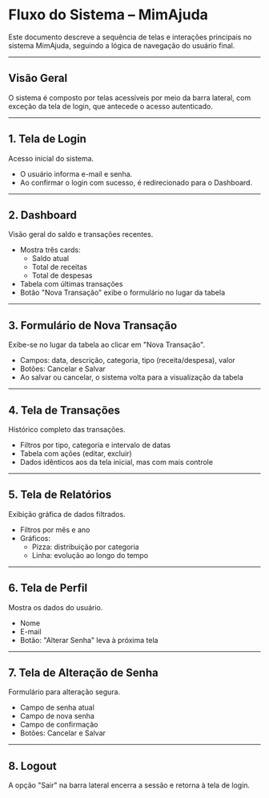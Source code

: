 # Fluxo do Sistema – MimAjuda

Este documento descreve a sequência de telas e interações principais no sistema MimAjuda, seguindo a lógica de navegação do usuário final.

---

## Visão Geral

O sistema é composto por telas acessíveis por meio da barra lateral, com exceção da tela de login, que antecede o acesso autenticado.

---

## 1. Tela de Login

Acesso inicial do sistema.

- O usuário informa e-mail e senha.
- Ao confirmar o login com sucesso, é redirecionado para o Dashboard.

---

## 2. Dashboard

Visão geral do saldo e transações recentes.

- Mostra três cards:
  - Saldo atual
  - Total de receitas
  - Total de despesas
- Tabela com últimas transações
- Botão "Nova Transação" exibe o formulário no lugar da tabela

---

## 3. Formulário de Nova Transação

Exibe-se no lugar da tabela ao clicar em "Nova Transação".

- Campos: data, descrição, categoria, tipo (receita/despesa), valor
- Botões: Cancelar e Salvar
- Ao salvar ou cancelar, o sistema volta para a visualização da tabela

---

## 4. Tela de Transações

Histórico completo das transações.

- Filtros por tipo, categoria e intervalo de datas
- Tabela com ações (editar, excluir)
- Dados idênticos aos da tela inicial, mas com mais controle

---

## 5. Tela de Relatórios

Exibição gráfica de dados filtrados.

- Filtros por mês e ano
- Gráficos:
  - Pizza: distribuição por categoria
  - Linha: evolução ao longo do tempo

---

## 6. Tela de Perfil

Mostra os dados do usuário.

- Nome
- E-mail
- Botão: "Alterar Senha" leva à próxima tela

---

## 7. Tela de Alteração de Senha

Formulário para alteração segura.

- Campo de senha atual
- Campo de nova senha
- Campo de confirmação
- Botões: Cancelar e Salvar

---

## 8. Logout

A opção "Sair" na barra lateral encerra a sessão e retorna à tela de login.
